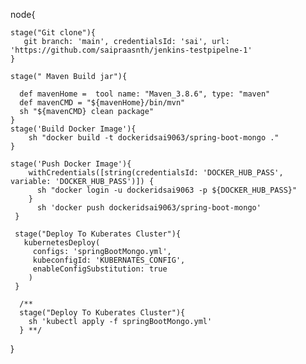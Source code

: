 node{
     
    stage("Git clone"){
       git branch: 'main', credentialsId: 'sai', url: 'https://github.com/saipraasnth/jenkins-testpipelne-1'
    }
    
    stage(" Maven Build jar"){
      
      def mavenHome =  tool name: "Maven_3.8.6", type: "maven"
      def mavenCMD = "${mavenHome}/bin/mvn"
      sh "${mavenCMD} clean package"
    } 
    stage('Build Docker Image'){
        sh "docker build -t dockeridsai9063/spring-boot-mongo ."
    }
    
    stage('Push Docker Image'){
        withCredentials([string(credentialsId: 'DOCKER_HUB_PASS', variable: 'DOCKER_HUB_PASS')]) {
          sh "docker login -u dockeridsai9063 -p ${DOCKER_HUB_PASS}"
        }
          sh 'docker push dockeridsai9063/spring-boot-mongo'
     }
     
     stage("Deploy To Kuberates Cluster"){
       kubernetesDeploy(
         configs: 'springBootMongo.yml', 
         kubeconfigId: 'KUBERNATES_CONFIG',
         enableConfigSubstitution: true
        )
     }
	 
	  /**
      stage("Deploy To Kuberates Cluster"){
        sh 'kubectl apply -f springBootMongo.yml'
      } **/
     
}

